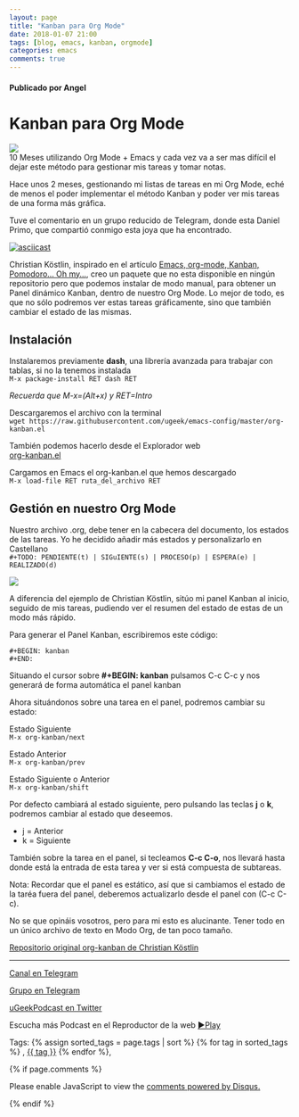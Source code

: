 ```yaml
---
layout: page
title: "Kanban para Org Mode"
date: 2018-01-07 21:00
tags: [blog, emacs, kanban, orgmode]
categories: emacs
comments: true
---
```

#### Publicado por Angel


Kanban para Org Mode
====================
![](http://telegra.ph/file/e257f19333ed6f9370d87.png)  
10 Meses utilizando Org Mode + Emacs y cada vez va a ser mas difícil el
dejar este método para gestionar mis tareas y tomar notas.

Hace unos 2 meses, gestionando mi listas de tareas en mi Org Mode, eché
de menos el poder implementar el método Kanban y poder ver mis tareas
de una forma más gráfica.

Tuve el comentario en un grupo reducido de Telegram, donde esta Daniel
Primo, que compartió conmigo esta joya que ha encontrado.

[![asciicast](https://asciinema.org/a/4gijw6gs9jlcf5dxnlj0f12bh.png)](https://asciinema.org/a/4gijw6gs9jlcf5dxnlj0f12bh)  

Christian Köstlin, inspirado en el artículo [Emacs, org-mode, Kanban,
Pomodoro… Oh
my…](http://agilesoc.com/2011/08/08/emacs-org-mode-kanban-pomodoro-oh-my/),
creo un paquete que no esta disponible en ningún repositorio pero que
podemos instalar de modo manual, para obtener un Panel dinámico Kanban,
dentro de nuestro Org Mode. Lo mejor de todo, es que no sólo podremos
ver estas tareas gráficamente, sino que también cambiar el estado de las
mismas.

Instalación
-----------

Instalaremos previamente **dash**, una librería avanzada para trabajar con tablas, si no la tenemos instalada  
`M-x package-install RET dash RET`

*Recuerda que M-x=(Alt+x) y RET=Intro*

Descargaremos el archivo con la terminal  
`wget https://raw.githubusercontent.com/ugeek/emacs-config/master/org-kanban.el`

<!-- -->

También podemos hacerlo desde el Explorador web  
[org-kanban.el](https://raw.githubusercontent.com/ugeek/emacs-config/master/org-kanban.el)

<!-- -->

Cargamos en Emacs el org-kanban.el que hemos descargado  
`M-x load-file RET ruta_del_archivo RET`

Gestión en nuestro Org Mode
---------------------------

Nuestro archivo .org, debe tener en la cabecera del documento, los estados de las tareas. Yo he decidido añadir más estados y personalizarlo en Castellano  
`#+TODO: PENDIENTE(t) | SIGuIENTE(s) | PROCESO(p) | ESPERA(e) | REALIZADO(d)`  


![](http://telegra.ph/file/d7fdb99dd61e1b2a0317a.png)  

A diferencia del ejemplo de Christian Köstlin, sitúo mi panel Kanban
al inicio, seguido de mis tareas, pudiendo ver el resumen del estado de
estas de un modo más rápido.

Para generar el Panel Kanban, escribiremos este código:

``` {.commonlisp}
#+BEGIN: kanban                                                                                                                           
#+END:                                                                                                                                    
```

Situando el cursor sobre **\#+BEGIN: kanban** pulsamos C-c C-c y nos
generará de forma automática el panel kanban

Ahora situándonos sobre una tarea en el panel, podremos cambiar su
estado:

Estado Siguiente  
`M-x org-kanban/next`

Estado Anterior  
`M-x org-kanban/prev`

Estado Siguiente o Anterior  
`M-x org-kanban/shift`

Por defecto cambiará al estado siguiente, pero pulsando las teclas **j**
o **k**, podremos cambiar al estado que deseemos.

-   j = Anterior
-   k = Siguiente

También sobre la tarea en el panel, si tecleamos **C-c C-o**, nos
llevará hasta donde está la entrada de esta tarea y ver si está
compuesta de subtareas.

Nota: Recordar que el panel es estático, así que si cambiamos el estado de la taréa fuera del panel, deberemos actualizarlo desde el panel con (C-c C-c).

No se que opináis vosotros, pero para mi esto es alucinante. Tener todo
en un único archivo de texto en Modo Org, de tan poco tamaño.

[Repositorio original org-kanban de Christian
Köstlin](https://github.com/gizmomogwai/org-kanban)


<!-- -------------------------------------Aquí abajo los comentarios -------------------------------------------  -->
---

[Canal en Telegram](https://t.me/uGeek)  

[Grupo en Telegram](https://t.me/uGeekPodcast)  

[uGeekPodcast en Twitter](https://twitter.com/ugeekpodcast)  


Escucha más Podcast en el Reproductor de la web [►Play](https://ugeek.github.io/podcasts/)  

Tags: {% assign sorted_tags = page.tags | sort %} {% for tag in sorted_tags %} , <span class="tag"><a href="/tag#{{ tag }}">{{ tag }}</a></span> {% endfor %},


{% if page.comments %}
<div id="disqus_thread"></div>
<script>

/**
*  RECOMMENDED CONFIGURATION VARIABLES: EDIT AND UNCOMMENT THE SECTION BELOW TO INSERT DYNAMIC VALUES FROM YOUR PLATFORM OR CMS.
*  LEARN WHY DEFINING THESE VARIABLES IS IMPORTANT: https://disqus.com/admin/universalcode/#configuration-variables*/
/*
var disqus_config = function () {
this.page.url = PAGE_URL;  // Replace PAGE_URL with your page's canonical URL variable
this.page.identifier = PAGE_IDENTIFIER; // Replace PAGE_IDENTIFIER with your page's unique identifier variable
};
*/
(function() { // DON'T EDIT BELOW THIS LINE
var d = document, s = d.createElement('script');
s.src = 'https://https-angelbcn-github-io-ugeek.disqus.com/embed.js';
s.setAttribute('data-timestamp', +new Date());
(d.head || d.body).appendChild(s);
})();
</script>
<noscript>Please enable JavaScript to view the <a href="https://disqus.com/?ref_noscript">comments powered by Disqus.</a></noscript>

{% endif %}

<script id="dsq-count-scr" src="//https-angelbcn-github-io-ugeek.disqus.com/count.js" async></script>
